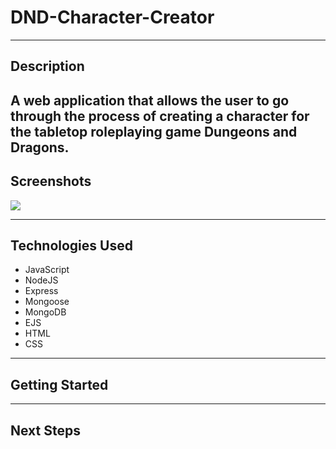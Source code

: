 
# DND-Character-Creator

---

## Description

A web application that allows the user to go through the process of creating a character for the tabletop roleplaying game Dungeons and Dragons.
---

## Screenshots

<img src="../../../Downloads/ScreenshotsDND/Screen Shot 2022-06-02 at 10.33.56 AM.png">

---

## Technologies Used

- JavaScript
- NodeJS
- Express
- Mongoose
- MongoDB
- EJS
- HTML
- CSS

---

## Getting Started

---

## Next Steps